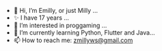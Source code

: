 - 👋 Hi, I’m Emilly, or just Milly ...
- :sparkles: I have 17 years ...
- 👀 I’m interested in proggaming ...
- 🌱 I’m currently learning Python, Flutter and Java...
- 📫 How to reach me: zmillyws@gmail.com 

